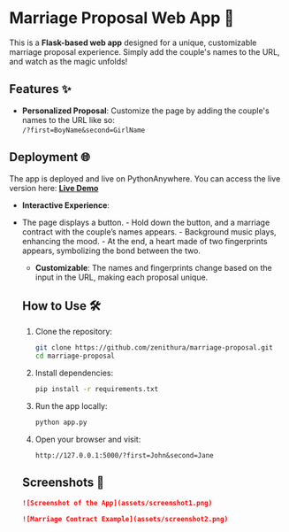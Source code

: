 # Marriage Proposal Web App 💍

This is a **Flask-based web app** designed for a unique, customizable marriage proposal experience. Simply add the couple's names to the URL, and watch as the magic unfolds!

## Features ✨
- **Personalized Proposal**: Customize the page by adding the couple's names to the URL like so:  
`/?first=BoyName&second=GirlName`

 ## Deployment 🌐
The app is deployed and live on PythonAnywhere. You can access the live version here:
[**Live Demo**](http://secretbutton.pythonanywhere.com/?first=John&second=Jane)


- **Interactive Experience**: 
- The page displays a button.
      - Hold down the button, and a marriage contract with the couple’s names appears.
      - Background music plays, enhancing the mood.
      - At the end, a heart made of two fingerprints appears, symbolizing the bond between the two.
      
    - **Customizable**: The names and fingerprints change based on the input in the URL, making each proposal unique.

    ## How to Use 🛠
    1. Clone the repository:
       ```bash
       git clone https://github.com/zenithura/marriage-proposal.git
       cd marriage-proposal
       ```
       
    2. Install dependencies:
       ```bash
       pip install -r requirements.txt
       ```

    3. Run the app locally:
       ```bash
       python app.py
       ```

    4. Open your browser and visit:
       ```
       http://127.0.0.1:5000/?first=John&second=Jane
       ```

   

    ## Screenshots 📸
    ```markdown
    ![Screenshot of the App](assets/screenshot1.png)
    ```
    ```markdown
    ![Marriage Contract Example](assets/screenshot2.png)
    ```

  
